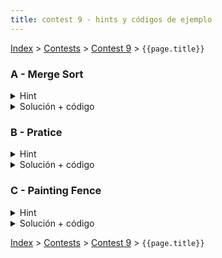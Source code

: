 ```yaml
---
title: contest 9 - hints y códigos de ejemplo
---
```


[Index](../index) > [Contests](../contests) > [Contest 9](../contests#contest-9) > ```{{page.title}}```

### A - Merge Sort

<details> 
  <summary>Hint</summary>
  Necesitamos un arreglo que al llamar mergesort sobre él, se hagan un total de K llamadas. Pensar en una forma de simular la ejecución de mergesort distribuyendo hacia abajo las K llamadas totales que hay que hacer, y en vez de ordenar vamos poniendo valores desordenados (cosa de que al llamar el mergesort original se ejecuten esas mismas K llamadas que simulamos).
</details>
<details> 
  <summary>Solución + código</summary>
  Hacemos la misma recursión divide and conquer de mergesort(l, r, k), donde le agregamos un argumento extra k que nos dice cuantas llamadas tenemos que hacer. Si k == 1, entonces esta llamada en particular debe ser una llamada final (no más recursión hacia abajo), así que el subarreglo correspondiente debe estar ordenado (llenamos con valores crecientes). Si k > 1, entonces hay que decidir cómo repartir (k-1) llamadas entre las dos llamadas hijas. Pueden haber varias opciones. Una opción posible es tirar la mayor cantidad de llamadas a la izquierda y lo que sobre a la derecha. Como sea que distribuyamos, nos van a quedar los dos subarreglos hijos con valores asignados. Para garantizar que la unión de los dos subarreglos quede desordenada, le podemos sumar un offset a los valores del subarreglo hijo izquierdo para garantizar que todos esos valores sean mayores estrictos a los valores del subarreglo derecho (con eso queda sí o sí desordenado). Los casos bordes en que se retorna -1 son cuando el k supera el máximo de llamadas posibles o bien cuando k es par. <a href="https://github.com/PabloMessina/Competitive-Programming-Material/blob/master/Solved%20problems/Codeforces/873D_MergeSort.cpp">Código de ejemplo</a>
</details>

### B - Pratice

<details> 
  <summary>Hint</summary>
  Notar que si tenemos un grupo de n personas y queremos repartirlos en dos grupos que maximicen la cantidad de pares, lo óptimo es repartidos en dos grupos de n/2 (si n es par) o lo más cercano a eso (floor(n/2) y n-floor(n/2)).
</details>
<details> 
  <summary>Solución + código</summary>
  Hacemos una función search(l, r, i) que reparte los jugadores l, l+1, l+2, ..., r-1 entre dos equipos desde la sesión de práctica i en adelante (la profundida de la recursión corresponde al índice de la sesión de práctica). En cada llamada, calculamos m = (l+r)/2, entonces los jugadores desde l hasta m-1 se van al equipo 1 en la sesión de práctica i. Luego se llama a search(l, m, i+1) y search(m, r, i+1). <a href="https://github.com/PabloMessina/Competitive-Programming-Material/blob/master/Solved%20problems/Codeforces/234G_Practice.cpp">Código de ejemplo</a>
</details>

### C - Painting Fence

<details> 
  <summary>Hint</summary>
  Si tienes una cerca de ancho N, piensa en las formas de pintar el rectángulo de ancho N y altura 1 ubicado en el piso (la base de la cerca). Lo puedes pintar con un brochazo horizontal (costo 1), pero luego te faltaría pintar todo lo de arriba (la misma cerca pero restándole 1 a todas las alturas), o bien puedes pintar el rectángulo con N brochazos verticales (costo N, pero con eso pintas la cerca completa). Mezclar brochazos horizontales y verticales para el rectángulo basal no tiene sentido ya que en ese caso aprovechas de pintar el rectángulo entero con un puro brochazo horizontal y te ahorras todos los brochazos verticales. Ahora, no es dificil generalizar el razonamiento a todo el rectángulo basal de alturo hmin, donde hmin es la altura mínima de la cerca.
</details>
<details> 
  <summary>Solución + código</summary>
  Hacemos una función recursiva para pintar paint(l, r, h) que calcula el costo óptmo de pintar la subcerca entre los índices l y r y considerando todo lo que está arriba de la altura h. El problema original se resuelve con paint(0, N, 0). Entonces en cada llamada tenemos dos opciones, pintar el rectángulo que va desde h hasta hmin(l, r) con brochazos horizontales (con lo cual nos quedarían subsubcercas aisladas por pintar recursivamente) o bien pintamos todo vertical de un viaje. Retornamos lo mejores entre ambas opciones. <a href="https://github.com/PabloMessina/Competitive-Programming-Material/blob/master/Solved%20problems/Codeforces/448C_PaintingFence_v2.cpp">Código de ejemplo</a>
</details>

<!-- <details> 
  <summary>Hint</summary>   
</details>
<details> 
  <summary>Solución + código</summary>
  <a href="">Código de ejemplo</a>
</details> -->

[Index](../index) > [Contests](../contests) > [Contest 9](../contests#contest-9) > ```{{page.title}}```
